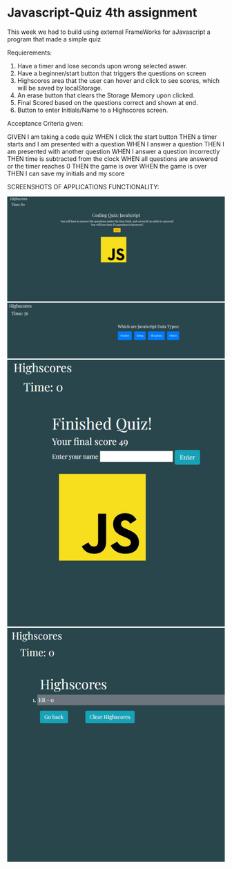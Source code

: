 # Javascript-Quiz 4th assignment

This week we had to build using external FrameWorks for aJavascript a program that made a simple quiz

Requierements:

1. Have a timer and lose seconds upon wrong selected aswer.
2. Have a beginner/start button that triggers the questions on screen
3. Highscores area that the user can hover and click to see scores, which will be saved by localStorage.
4. An erase button that clears the Storage Memory upon clicked.
5. Final Scored based on the questions correct and shown at end.
6. Button to enter Initials/Name to a Highscores screen.

Acceptance Criteria given:

GIVEN I am taking a code quiz
WHEN I click the start button
THEN a timer starts and I am presented with a question
WHEN I answer a question
THEN I am presented with another question
WHEN I answer a question incorrectly
THEN time is subtracted from the clock
WHEN all questions are answered or the timer reaches 0
THEN the game is over
WHEN the game is over
THEN I can save my initials and my score

SCREENSHOTS OF APPLICATIONS FUNCTIONALITY:

![First Main screen for the web page. Start of functions in JS here.](./assets/images/Main-screen.jpg)
![Question example](./assets/images/question-1.jpg)
![This is the finished image for the test](./assets/images/finished-screen.jpg)
![Scores screen, where you can see the name written by user](./assets/images/scores-screen.jpg)
